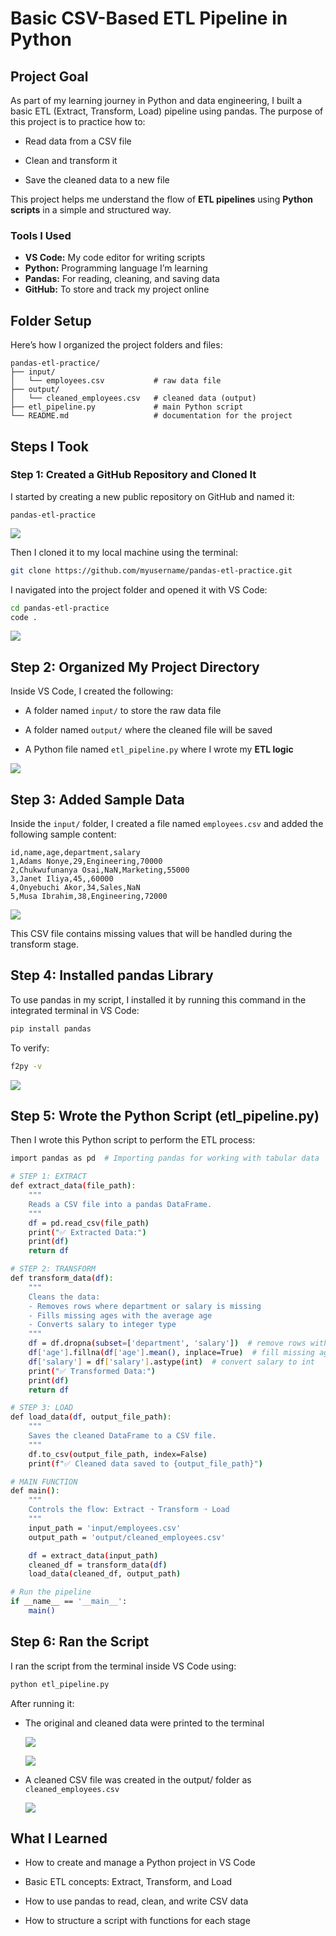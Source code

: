 # Basic CSV-Based ETL Pipeline in Python

## Project Goal
As part of my learning journey in Python and data engineering, I built a basic ETL (Extract, Transform, Load) pipeline using pandas. The purpose of this project is to practice how to:

- Read data from a CSV file

- Clean and transform it

- Save the cleaned data to a new file

This project helps me understand the flow of **ETL pipelines** using **Python scripts** in a simple and structured way.

### Tools I Used
- **VS Code:** My code editor for writing scripts
- **Python:** Programming language I’m learning
- **Pandas:** For reading, cleaning, and saving data
- **GitHub:** To store and track my project online

## Folder Setup

Here’s how I organized the project folders and files:

```
pandas-etl-practice/
├── input/
│   └── employees.csv           # raw data file
├── output/
│   └── cleaned_employees.csv   # cleaned data (output)
├── etl_pipeline.py             # main Python script
└── README.md                   # documentation for the project
```

## Steps I Took

### Step 1: Created a GitHub Repository and Cloned It

I started by creating a new public repository on GitHub and named it:

```
pandas-etl-practice
```
![](./img/1.repo-name.png)


Then I cloned it to my local machine using the terminal:

```bash
git clone https://github.com/myusername/pandas-etl-practice.git
```

I navigated into the project folder and opened it with VS Code:

```bash
cd pandas-etl-practice
code .
```

![](./img/2.cd-code.png)

## Step 2: Organized My Project Directory

Inside VS Code, I created the following:

- A folder named `input/` to store the raw data file

- A folder named `output/` where the cleaned file will be saved

- A Python file named `etl_pipeline.py` where I wrote my **ETL logic**

![](./img/3.folder-file.png)

## Step 3: Added Sample Data

Inside the `input/` folder, I created a file named `employees.csv` and added the following sample content:

```
id,name,age,department,salary
1,Adams Nonye,29,Engineering,70000
2,Chukwufunanya Osai,NaN,Marketing,55000
3,Janet Iliya,45,,60000
4,Onyebuchi Akor,34,Sales,NaN
5,Musa Ibrahim,38,Engineering,72000
```

![](./img/4.input-file.png)

This CSV file contains missing values that will be handled during the transform stage.

## Step 4: Installed pandas Library

To use pandas in my script, I installed it by running this command in the integrated terminal in VS Code:

```bash
pip install pandas
```

To verify:

```bash
f2py -v
```

![](./img/5.verify-panda-installation.png)

## Step 5: Wrote the Python Script (etl_pipeline.py)

Then I wrote this Python script to perform the ETL process:

```bash
import pandas as pd  # Importing pandas for working with tabular data

# STEP 1: EXTRACT
def extract_data(file_path):
    """
    Reads a CSV file into a pandas DataFrame.
    """
    df = pd.read_csv(file_path)
    print("✅ Extracted Data:")
    print(df)
    return df

# STEP 2: TRANSFORM
def transform_data(df):
    """
    Cleans the data:
    - Removes rows where department or salary is missing
    - Fills missing ages with the average age
    - Converts salary to integer type
    """
    df = df.dropna(subset=['department', 'salary'])  # remove rows with missing critical data
    df['age'].fillna(df['age'].mean(), inplace=True)  # fill missing ages with average
    df['salary'] = df['salary'].astype(int)  # convert salary to int
    print("✅ Transformed Data:")
    print(df)
    return df

# STEP 3: LOAD
def load_data(df, output_file_path):
    """
    Saves the cleaned DataFrame to a CSV file.
    """
    df.to_csv(output_file_path, index=False)
    print(f"✅ Cleaned data saved to {output_file_path}")

# MAIN FUNCTION
def main():
    """
    Controls the flow: Extract ➝ Transform ➝ Load
    """
    input_path = 'input/employees.csv'
    output_path = 'output/cleaned_employees.csv'

    df = extract_data(input_path)
    cleaned_df = transform_data(df)
    load_data(cleaned_df, output_path)

# Run the pipeline
if __name__ == '__main__':
    main()
```

## Step 6: Ran the Script

I ran the script from the terminal inside VS Code using:

```bash
python etl_pipeline.py
```

After running it:

- The original and cleaned data were printed to the terminal

    ![](./img/6.extracted-data.png)

    ![](./img/7.transformed-data.png)

- A cleaned CSV file was created in the output/ folder as `cleaned_employees.csv`

    ![](./img/8.cleaned-output.png)


## What I Learned

- How to create and manage a Python project in VS Code

- Basic ETL concepts: Extract, Transform, and Load

- How to use pandas to read, clean, and write CSV data

- How to structure a script with functions for each stage